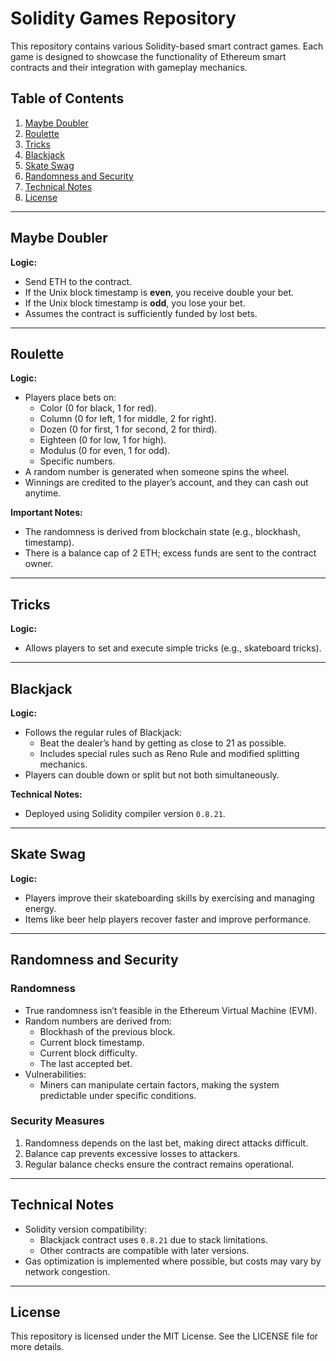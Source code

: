 # Solidity Games Repository

This repository contains various Solidity-based smart contract games. Each game is designed to showcase the functionality of Ethereum smart contracts and their integration with gameplay mechanics.

## Table of Contents

1. [Maybe Doubler](#maybe-doubler)
2. [Roulette](#roulette)
3. [Tricks](#tricks)
4. [Blackjack](#blackjack)
5. [Skate Swag](#skate-swag)
6. [Randomness and Security](#randomness-and-security)
7. [Technical Notes](#technical-notes)
8. [License](#license)

---

## Maybe Doubler

**Logic:**
- Send ETH to the contract.
- If the Unix block timestamp is **even**, you receive double your bet.
- If the Unix block timestamp is **odd**, you lose your bet.
- Assumes the contract is sufficiently funded by lost bets.



---

## Roulette

**Logic:**
- Players place bets on:
  - Color (0 for black, 1 for red).
  - Column (0 for left, 1 for middle, 2 for right).
  - Dozen (0 for first, 1 for second, 2 for third).
  - Eighteen (0 for low, 1 for high).
  - Modulus (0 for even, 1 for odd).
  - Specific numbers.
- A random number is generated when someone spins the wheel.
- Winnings are credited to the player’s account, and they can cash out anytime.


**Important Notes:**
- The randomness is derived from blockchain state (e.g., blockhash, timestamp).
- There is a balance cap of 2 ETH; excess funds are sent to the contract owner.

---

## Tricks

**Logic:**
- Allows players to set and execute simple tricks (e.g., skateboard tricks).



---

## Blackjack

**Logic:**
- Follows the regular rules of Blackjack:
  - Beat the dealer’s hand by getting as close to 21 as possible.
  - Includes special rules such as Reno Rule and modified splitting mechanics.
- Players can double down or split but not both simultaneously.



**Technical Notes:**
- Deployed using Solidity compiler version `0.8.21`.

---

## Skate Swag

**Logic:**
- Players improve their skateboarding skills by exercising and managing energy.
- Items like beer help players recover faster and improve performance.

---

## Randomness and Security

### Randomness
- True randomness isn’t feasible in the Ethereum Virtual Machine (EVM).
- Random numbers are derived from:
  - Blockhash of the previous block.
  - Current block timestamp.
  - Current block difficulty.
  - The last accepted bet.
- Vulnerabilities:
  - Miners can manipulate certain factors, making the system predictable under specific conditions.

### Security Measures
1. Randomness depends on the last bet, making direct attacks difficult.
2. Balance cap prevents excessive losses to attackers.
3. Regular balance checks ensure the contract remains operational.

---

## Technical Notes
- Solidity version compatibility:
  - Blackjack contract uses `0.8.21` due to stack limitations.
  - Other contracts are compatible with later versions.
- Gas optimization is implemented where possible, but costs may vary by network congestion.

---

## License
This repository is licensed under the MIT License. See the LICENSE file for more details.
